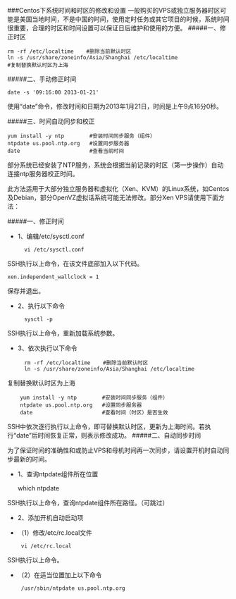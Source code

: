 ###Centos下系统时间和时区的修改和设置
一般购买的VPS或独立服务器时区可能是美国当地时间，不是中国的时间，使用定时任务或其它项目的时候，系统时间很重要，合理的时区和时间设置可以保证日后维护和使用的方便。
#####一、修正时区

    rm -rf /etc/localtime    #删除当前默认时区
    ln -s /usr/share/zoneinfo/Asia/Shanghai /etc/localtime
    #复制替换默认时区为上海

#####二、手动修正时间

    date -s '09:16:00 2013-01-21'

使用“date”命令，修改时间和日期为2013年1月21日，时间是上午9点16分0秒。

#####三、时间自动同步和校正

    yum install -y ntp        #安装时间同步服务（组件）
    ntpdate us.pool.ntp.org   #设置同步服务器
    date                      #查看当前时间

部分系统已经安装了NTP服务，系统会根据当前记录的时区（第一步操作）自动连接ntp服务器校正时间。

此方法适用于大部分独立服务器和虚拟化（Xen、KVM）的Linux系统，如Centos及Debian，部分OpenVZ虚拟话系统可能无法修改。部分Xen VPS请使用下面方法：

#####一、修正时间

* 1、编辑/etc/sysctl.conf

        vi /etc/sysctl.conf


 SSH执行以上命令，在该文件底部加入以下代码。

    xen.independent_wallclock = 1

保存并退出。

* 2、执行以下命令

        sysctl -p

SSH执行以上命令，重新加载系统参数。

* 3、依次执行以下命令

        rm -rf /etc/localtime    #删除当前默认时区
        ln -s /usr/share/zoneinfo/Asia/Shanghai /etc/localtime

 复制替换默认时区为上海

        yum install -y ntp        #安装时间同步服务（组件）
        ntpdate us.pool.ntp.org   #设置同步服务器
        date                      #查看时间（时区）是否生效

SSH中依次逐行执行以上命令，即可替换默认时区，更新为上海时间。若执行“date”后时间恢复正常，则表示修改成功。
#####二、自动同步时间

为了保证时间的准确性和或防止VPS和母机时间再一次同步，请设置开机时自动同步最新的时间。
* 1、查询ntpdate组件所在位置

    which ntpdate

 SSH执行以上命令，查询ntpdate组件所在路径。（可跳过）
* 2、添加开机自动启动项
 - （1）修改/etc/rc.local文件

        vi /etc/rc.local

 SSH执行以上命令。
 - （2）在适当位置加上以下命令

        /usr/sbin/ntpdate us.pool.ntp.org




